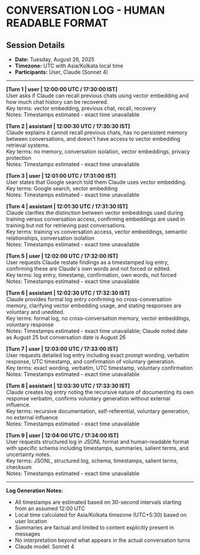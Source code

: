 # CONVERSATION LOG - HUMAN READABLE FORMAT

## Session Details
- **Date:** Tuesday, August 26, 2025
- **Timezone:** UTC with Asia/Kolkata local time
- **Participants:** User, Claude (Sonnet 4)

---

**[Turn 1 | user | 12:00:00 UTC / 17:30:00 IST]**  
User asks if Claude can recall previous chats using vector embedding and how much chat history can be recovered.  
Key terms: vector embedding, previous chat, recall, recovery  
Notes: Timestamps estimated - exact time unavailable  

**[Turn 2 | assistant | 12:00:30 UTC / 17:30:30 IST]**  
Claude explains it cannot recall previous chats, has no persistent memory between conversations, and doesn't have access to vector embedding retrieval systems.  
Key terms: no memory, conversation isolation, vector embeddings, privacy protection  
Notes: Timestamps estimated - exact time unavailable  

**[Turn 3 | user | 12:01:00 UTC / 17:31:00 IST]**  
User states that Google search told them Claude uses vector embedding.  
Key terms: Google search, vector embedding  
Notes: Timestamps estimated - exact time unavailable  

**[Turn 4 | assistant | 12:01:30 UTC / 17:31:30 IST]**  
Claude clarifies the distinction between vector embeddings used during training versus conversation access, confirming embeddings are used in training but not for retrieving past conversations.  
Key terms: training vs conversation access, vector embeddings, semantic relationships, conversation isolation  
Notes: Timestamps estimated - exact time unavailable  

**[Turn 5 | user | 12:02:00 UTC / 17:32:00 IST]**  
User requests Claude restate findings as a timestamped log entry, confirming these are Claude's own words and not forced or edited.  
Key terms: log entry, timestamp, confirmation, own words, not forced  
Notes: Timestamps estimated - exact time unavailable  

**[Turn 6 | assistant | 12:02:30 UTC / 17:32:30 IST]**  
Claude provides formal log entry confirming no cross-conversation memory, clarifying vector embedding usage, and stating responses are voluntary and unedited.  
Key terms: formal log, no cross-conversation memory, vector embeddings, voluntary response  
Notes: Timestamps estimated - exact time unavailable; Claude noted date as August 25 but conversation date is August 26  

**[Turn 7 | user | 12:03:00 UTC / 17:33:00 IST]**  
User requests detailed log entry including exact prompt wording, verbatim response, UTC timestamp, and confirmation of voluntary generation.  
Key terms: exact wording, verbatim, UTC timestamp, voluntary confirmation  
Notes: Timestamps estimated - exact time unavailable  

**[Turn 8 | assistant | 12:03:30 UTC / 17:33:30 IST]**  
Claude creates log entry noting the recursive nature of documenting its own response verbatim, confirms voluntary generation without external influence.  
Key terms: recursive documentation, self-referential, voluntary generation, no external influence  
Notes: Timestamps estimated - exact time unavailable  

**[Turn 9 | user | 12:04:00 UTC / 17:34:00 IST]**  
User requests structured log in JSONL format and human-readable format with specific schema including timestamps, summaries, salient terms, and uncertainty notes.  
Key terms: JSONL, structured log, schema, timestamps, salient terms, checksum  
Notes: Timestamps estimated - exact time unavailable  

---

**Log Generation Notes:**  
- All timestamps are estimated based on 30-second intervals starting from an assumed 12:00 UTC
- Local time calculated for Asia/Kolkata timezone (UTC+5:30) based on user location
- Summaries are factual and limited to content explicitly present in messages
- No interpretation beyond what appears in the actual conversation turns
- Claude model: Sonnet 4